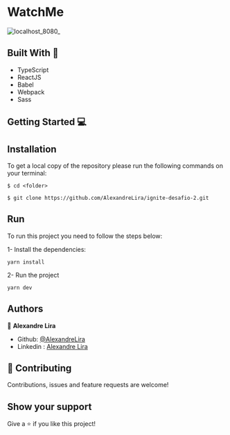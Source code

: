 # WatchMe

![localhost_8080_](https://user-images.githubusercontent.com/58709086/169720609-e80204f0-05f7-4bbf-8caf-eb6c475fe49b.png)

## Built With 🔨
- TypeScript
- ReactJS
- Babel
- Webpack
- Sass

## Getting Started 💻

## Installation

To get a local copy of the repository please run the following commands on your terminal:

```
$ cd <folder>
```

```
$ git clone https://github.com/AlexandreLira/ignite-desafio-2.git
```

## Run 
To run this project you need to follow the steps below:

1- Install the dependencies: 
```
yarn install
```
2- Run the project  
```
yarn dev
```

## Authors
👤 **Alexandre Lira**

- Github: [@AlexandreLira](https://github.com/AlexandreLira)
- Linkedin : [Alexandre Lira](https://www.linkedin.com/in/alexandre-lira-907234217//)


## 🤝 Contributing

Contributions, issues and feature requests are welcome!

## Show your support

Give a ⭐️ if you like this project!
